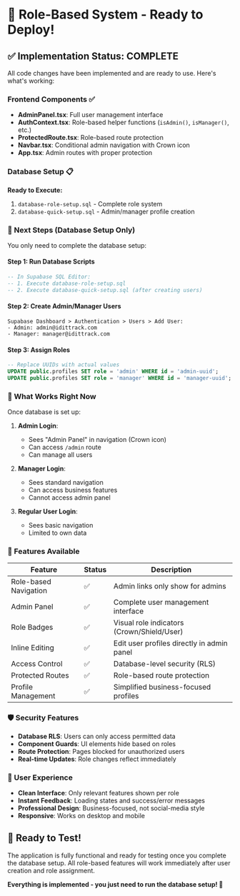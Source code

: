 # 🎉 Role-Based System - Ready to Deploy!

## ✅ Implementation Status: **COMPLETE**

All code changes have been implemented and are ready to use. Here's what's working:

### **Frontend Components ✅**
- **AdminPanel.tsx**: Full user management interface
- **AuthContext.tsx**: Role-based helper functions (`isAdmin()`, `isManager()`, etc.)
- **ProtectedRoute.tsx**: Role-based route protection
- **Navbar.tsx**: Conditional admin navigation with Crown icon
- **App.tsx**: Admin routes with proper protection

### **Database Setup 📋**
**Ready to Execute:**
1. `database-role-setup.sql` - Complete role system
2. `database-quick-setup.sql` - Admin/manager profile creation

### **🚀 Next Steps (Database Setup Only)**

You only need to complete the database setup:

#### **Step 1: Run Database Scripts**
```sql
-- In Supabase SQL Editor:
-- 1. Execute database-role-setup.sql
-- 2. Execute database-quick-setup.sql (after creating users)
```

#### **Step 2: Create Admin/Manager Users**
```
Supabase Dashboard > Authentication > Users > Add User:
- Admin: admin@idittrack.com
- Manager: manager@idittrack.com
```

#### **Step 3: Assign Roles**
```sql
-- Replace UUIDs with actual values
UPDATE public.profiles SET role = 'admin' WHERE id = 'admin-uuid';
UPDATE public.profiles SET role = 'manager' WHERE id = 'manager-uuid';
```

### **🎯 What Works Right Now**

Once database is set up:

1. **Admin Login**: 
   - Sees "Admin Panel" in navigation (Crown icon)
   - Can access `/admin` route
   - Can manage all users

2. **Manager Login**:
   - Sees standard navigation
   - Can access business features
   - Cannot access admin panel

3. **Regular User Login**:
   - Sees basic navigation
   - Limited to own data

### **🔧 Features Available**

| Feature | Status | Description |
|---------|--------|-------------|
| Role-based Navigation | ✅ | Admin links only show for admins |
| Admin Panel | ✅ | Complete user management interface |
| Role Badges | ✅ | Visual role indicators (Crown/Shield/User) |
| Inline Editing | ✅ | Edit user profiles directly in admin panel |
| Access Control | ✅ | Database-level security (RLS) |
| Protected Routes | ✅ | Role-based route protection |
| Profile Management | ✅ | Simplified business-focused profiles |

### **🛡️ Security Features**

- **Database RLS**: Users can only access permitted data
- **Component Guards**: UI elements hide based on roles  
- **Route Protection**: Pages blocked for unauthorized users
- **Real-time Updates**: Role changes reflect immediately

### **📱 User Experience**

- **Clean Interface**: Only relevant features shown per role
- **Instant Feedback**: Loading states and success/error messages
- **Professional Design**: Business-focused, not social-media style
- **Responsive**: Works on desktop and mobile

## **🎊 Ready to Test!**

The application is fully functional and ready for testing once you complete the database setup. All role-based features will work immediately after user creation and role assignment.

**Everything is implemented - you just need to run the database setup! 🚀**
